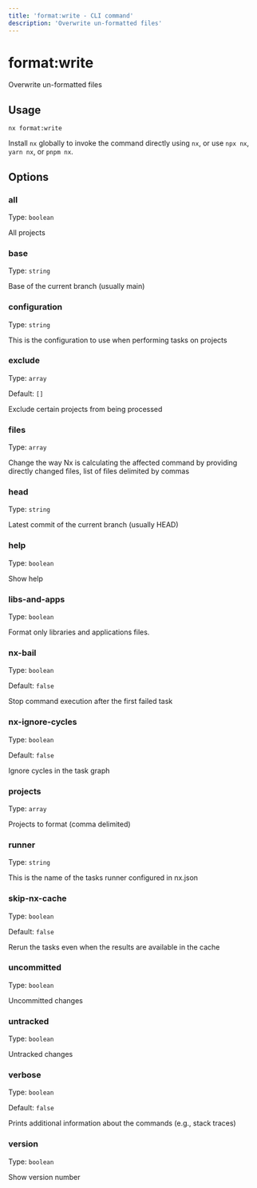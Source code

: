 ```yaml
---
title: 'format:write - CLI command'
description: 'Overwrite un-formatted files'
---
```


# format:write

Overwrite un-formatted files

## Usage

```terminal
nx format:write
```

Install `nx` globally to invoke the command directly using `nx`, or use `npx nx`, `yarn nx`, or `pnpm nx`.

## Options

### all

Type: `boolean`

All projects

### base

Type: `string`

Base of the current branch (usually main)

### configuration

Type: `string`

This is the configuration to use when performing tasks on projects

### exclude

Type: `array`

Default: `[]`

Exclude certain projects from being processed

### files

Type: `array`

Change the way Nx is calculating the affected command by providing directly changed files, list of files delimited by commas

### head

Type: `string`

Latest commit of the current branch (usually HEAD)

### help

Type: `boolean`

Show help

### libs-and-apps

Type: `boolean`

Format only libraries and applications files.

### nx-bail

Type: `boolean`

Default: `false`

Stop command execution after the first failed task

### nx-ignore-cycles

Type: `boolean`

Default: `false`

Ignore cycles in the task graph

### projects

Type: `array`

Projects to format (comma delimited)

### runner

Type: `string`

This is the name of the tasks runner configured in nx.json

### skip-nx-cache

Type: `boolean`

Default: `false`

Rerun the tasks even when the results are available in the cache

### uncommitted

Type: `boolean`

Uncommitted changes

### untracked

Type: `boolean`

Untracked changes

### verbose

Type: `boolean`

Default: `false`

Prints additional information about the commands (e.g., stack traces)

### version

Type: `boolean`

Show version number
